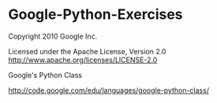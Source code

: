 # Google-Python-Exercises

Copyright 2010 Google Inc.

Licensed under the Apache License, Version 2.0
http://www.apache.org/licenses/LICENSE-2.0

Google's Python Class

http://code.google.com/edu/languages/google-python-class/
